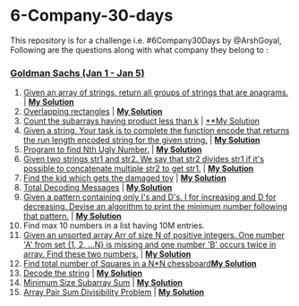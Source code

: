 
# 6-Company-30-days
This repository is for a challenge i.e. #6Company30Days by @ArshGoyal,
Following are the questions along with what company they belong to :

### [Goldman Sachs (Jan 1 - Jan 5)](https://docs.google.com/document/u/1/d/e/2PACX-1vRgrSl5zCl8P92F0qNuJyDF9v8aqfNd1UB9fQWTb-_aohzhPbZ0GOVbXvfnGHgzbWWdkf9gr7ZgM0lj/pub)
1. [Given an array of strings, return all groups of strings that are anagrams.](https://practice.geeksforgeeks.org/problems/print-anagrams-together/1/) | [**My Solution**](https://github.com/shyamTayal/6-Company-30-days/blob/main/Goldman%20Sachs/gs-q1.cpp)
2. [Overlapping rectangles](https://practice.geeksforgeeks.org/problems/overlapping-rectangles1924/1/#) | [**My Solution**](https://github.com/shyamTayal/6-Company-30-days/blob/main/Goldman%20Sachs/gs-q2.cpp)
3. [Count the subarrays having product less than k](https://practice.geeksforgeeks.org/problems/count-the-subarrays-having-product-less-than-k1708/1/) | [**My Solution](https://github.com/shyamTayal/6-Company-30-days/blob/main/Goldman%20Sachs/gs-q3.cpp)
4. [Given a string, Your task is to  complete the function encode that returns the run length encoded string for the given string.](https://practice.geeksforgeeks.org/problems/run-length-encoding/1/) | [**My Solution**](https://github.com/shyamTayal/6-Company-30-days/blob/main/Goldman%20Sachs/gs-q4.cpp)
5. [Program to find Nth Ugly Number.](https://practice.geeksforgeeks.org/problems/ugly-numbers2254/1/#) | [**My Solution**](https://github.com/shyamTayal/6-Company-30-days/blob/main/Goldman%20Sachs/gs-q5.cpp)
6.    [Given two strings str1 and str2. We say that str2 divides str1 if it's possible to concatenate multiple str2 to get str1.](https://leetcode.com/problems/greatest-common-divisor-of-strings/) | [**My Solution**](https://github.com/shyamTayal/6-Company-30-days/blob/main/Goldman%20Sachs/gs-q6.cpp)
7. [Find the kid which gets the damaged toy](https://practice.geeksforgeeks.org/problems/find-the-position-of-m-th-item1723/1#) | [**My Solution**](https://github.com/shyamTayal/6-Company-30-days/blob/main/Goldman%20Sachs/gs-q7.cpp)
8. [Total Decoding Messages](https://practice.geeksforgeeks.org/problems/total-decoding-messages1235/1/) | [**My Solution**](https://github.com/shyamTayal/6-Company-30-days/blob/main/Goldman%20Sachs/gs-q8.cpp)
9. [Given a pattern containing only I's and D's. I for increasing and D for decreasing. Devise an algorithm to print the minimum number following that pattern.](https://practice.geeksforgeeks.org/problems/number-following-a-pattern3126/1) | [**My Solution**](https://github.com/shyamTayal/6-Company-30-days/blob/main/Goldman%20Sachs/gs-q9.cpp)
10. Find max 10 numbers in a list having 10M entries.
11. [Given an unsorted array Arr of size N of positive integers. One number 'A' from set {1, 2, …N} is missing and one number 'B' occurs twice in array. Find these two numbers.](https://practice.geeksforgeeks.org/problems/find-missing-and-repeating2512/1/) | [**My Solution**](https://github.com/shyamTayal/6-Company-30-days/blob/main/Goldman%20Sachs/gs-q11.cpp)
12. [Find total number of Squares in a N*N chessboard](https://practice.geeksforgeeks.org/problems/squares-in-nn-chessboard1801/1)[**My Solution**](https://github.com/shyamTayal/6-Company-30-days/blob/main/Goldman%20Sachs/gs-q12.cpp)
13. [Decode the string](https://practice.geeksforgeeks.org/problems/decode-the-string2444/1) | [**My Solution**](https://github.com/shyamTayal/6-Company-30-days/blob/main/Goldman%20Sachs/gs-q13.cpp)
14. [Minimum Size Subarray Sum](https://leetcode.com/problems/minimum-size-subarray-sum/) | [**My Solution**](https://github.com/shyamTayal/6-Company-30-days/blob/main/Goldman%20Sachs/gs-q14.cpp)
15. [Array Pair Sum Divisibility Problem](https://practice.geeksforgeeks.org/problems/array-pair-sum-divisibility-problem3257/1) | [**My Solution**](https://github.com/shyamTayal/6-Company-30-days/blob/main/Goldman%20Sachs/gs-q15.cpp)

